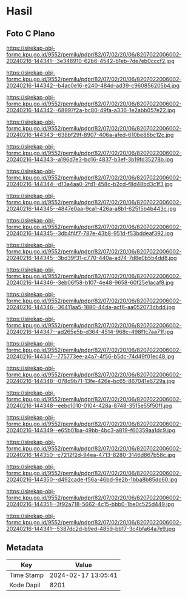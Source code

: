# Hasil

## Foto C Plano

https://sirekap-obj-formc.kpu.go.id/9552/pemilu/pdpr/82/07/02/20/06/8207022006002-20240216-144341--3e348910-62b6-4542-b1eb-7de7eb0cccf2.jpg

https://sirekap-obj-formc.kpu.go.id/9552/pemilu/pdpr/82/07/02/20/06/8207022006002-20240216-144342--b4ac0e16-e240-484d-ad39-c960856205b4.jpg

https://sirekap-obj-formc.kpu.go.id/9552/pemilu/pdpr/82/07/02/20/06/8207022006002-20240216-144342--68997f2a-bc80-49fa-a336-1e2abb057e22.jpg

https://sirekap-obj-formc.kpu.go.id/9552/pemilu/pdpr/82/07/02/20/06/8207022006002-20240216-144343--638bf29f-8907-406a-afed-610be88bc12c.jpg

https://sirekap-obj-formc.kpu.go.id/9552/pemilu/pdpr/82/07/02/20/06/8207022006002-20240216-144343--a196d7e3-bd16-4837-b3ef-3b19fd35278b.jpg

https://sirekap-obj-formc.kpu.go.id/9552/pemilu/pdpr/82/07/02/20/06/8207022006002-20240216-144344--d13a4aa0-2fd1-458c-b2cd-f8d48bd3c1f3.jpg

https://sirekap-obj-formc.kpu.go.id/9552/pemilu/pdpr/82/07/02/20/06/8207022006002-20240216-144345--4847e0aa-9ca1-426a-a8b1-62515b4b443c.jpg

https://sirekap-obj-formc.kpu.go.id/9552/pemilu/pdpr/82/07/02/20/06/8207022006002-20240216-144345--3db4f4f7-787e-43b8-951d-f53bddeaf392.jpg

https://sirekap-obj-formc.kpu.go.id/9552/pemilu/pdpr/82/07/02/20/06/8207022006002-20240216-144345--3bd39f31-c770-440a-ad74-7d8e0b5b4dd8.jpg

https://sirekap-obj-formc.kpu.go.id/9552/pemilu/pdpr/82/07/02/20/06/8207022006002-20240216-144346--3eb06f58-b107-4e48-9658-60f25e1acaf8.jpg

https://sirekap-obj-formc.kpu.go.id/9552/pemilu/pdpr/82/07/02/20/06/8207022006002-20240216-144346--36411aa5-1880-44da-acf6-aa052073dbdd.jpg

https://sirekap-obj-formc.kpu.go.id/9552/pemilu/pdpr/82/07/02/20/06/8207022006002-20240216-144347--ad265e5b-d364-4514-968c-498f1c7aa71f.jpg

https://sirekap-obj-formc.kpu.go.id/9552/pemilu/pdpr/82/07/02/20/06/8207022006002-20240216-144347--775773ee-a4a7-4f56-b5dc-74d49f01ec48.jpg

https://sirekap-obj-formc.kpu.go.id/9552/pemilu/pdpr/82/07/02/20/06/8207022006002-20240216-144348--078d9b71-13fe-426e-bc65-867041e6729a.jpg

https://sirekap-obj-formc.kpu.go.id/9552/pemilu/pdpr/82/07/02/20/06/8207022006002-20240216-144348--eebc1010-0104-428a-8748-3515e55f50f1.jpg

https://sirekap-obj-formc.kpu.go.id/9552/pemilu/pdpr/82/07/02/20/06/8207022006002-20240216-144349--e65b01ba-49bb-4bc3-a819-f60359aa1dc9.jpg

https://sirekap-obj-formc.kpu.go.id/9552/pemilu/pdpr/82/07/02/20/06/8207022006002-20240216-144350--c7212f2d-94ea-4713-8280-3146d867b58c.jpg

https://sirekap-obj-formc.kpu.go.id/9552/pemilu/pdpr/82/07/02/20/06/8207022006002-20240216-144350--d492cade-f56a-46bd-9e2b-1bba8b85dc60.jpg

https://sirekap-obj-formc.kpu.go.id/9552/pemilu/pdpr/82/07/02/20/06/8207022006002-20240216-144351--3f92a718-5662-4c15-bbb0-1be0c525d449.jpg

https://sirekap-obj-formc.kpu.go.id/9552/pemilu/pdpr/82/07/02/20/06/8207022006002-20240216-144341--5387dc2d-b9ed-4859-bb17-3c4bfa64a7e9.jpg


## Metadata

| Key        | Value               |
| ---------- | ------------------- |
| Time Stamp | 2024-02-17 13:05:41 |
| Kode Dapil | 8201                |



